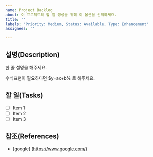 ```yaml
---
name: Project Backlog
about: 이 프로젝트의 할 일 생성을 위해 이 옵션을 선택하세요.
title: ''
labels: 'Priority: Medium, Status: Available, Type: Enhancement'
assignees: ''

---
```


## 설명(Description)

한 줄 설명을 해주세요.

수식표현이 필요하다면 $y=ax+b% 로 해주세요.

## 할 일(Tasks)

- [ ] Item 1
- [ ] Item 2
- [ ] Item 3

## 참조(References)

- [google] (https://www.google.com/)
